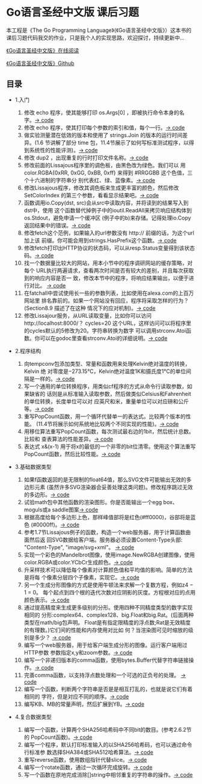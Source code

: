 # Go语言圣经中文版 课后习题

本工程是《The Go Programming Language》(《Go语言圣经中文版》）这本书的课后习题代码我交的作业，只是我个人的实现思路，欢迎探讨，持续更新中...

[《Go语言圣经中文版》在线阅读](https://docs.hacknode.org/gopl-zh/)

[《Go语言圣经中文版》Github](https://github.com/golang-china/gopl-zh)

## 目录

- 1.入门
   1. 修改 echo 程序，使其能够打印 os.Args[0] ，即被执行命令本身的名字。[-> code](https://github.com/caistrong/gopl-homework/blob/master/src/chapter1/work1_1/work1_1.go)
   2. 修改 echo 程序，使其打印每个参数的索引和值，每个一行。[-> code](https://github.com/caistrong/gopl-homework/blob/master/src/chapter1/work1_2/work1_2.go)
   3. 做实验测量潜在低效的版本和使用了 strings.Join 的版本的运行时间差异。(1.6 节讲解了部分 time 包，11.4节展示了如何写标准测试程序，以得到系统性的性能评测)。[-> code](https://github.com/caistrong/gopl-homework/blob/master/src/chapter1/work1_3/work1_3.go)
   4. 修改 dup2 ，出现重复的行时打印文件名称。[-> code](https://github.com/caistrong/gopl-homework/blob/master/src/chapter1/work1_4/work1_4.go)
   5. 修改前面的Lissajous程序里的调色板，由黑色改为绿色。我们可以
用 color.RGBA{0xRR, 0xGG, 0xBB, 0xff} 来得到 #RRGGBB 这个色值，三个十六进制的字符串分 别代表红、绿、蓝像素。[-> code](https://github.com/caistrong/gopl-homework/blob/master/src/chapter1/work1_5/work1_5.go)
   6. 修改Lissajous程序，修改其调色板来生成更丰富的颜色，然后修改SetColorIndex
的第三个参数，看看显示结果吧。[-> code](https://github.com/caistrong/gopl-homework/blob/master/src/chapter1/work1_6/work1_6.go)
   7. 函数调用io.Copy(dst, src)会从src中读取内容，并将读到的结果写入到dst中，使用 这个函数替代掉例子中的ioutil.ReadAll来拷贝响应结构体到os.Stdout，避免申请一个缓冲区 (例子中的b)来存储。记得处理io.Copy返回结果中的错误。[-> code](https://github.com/caistrong/gopl-homework/blob/master/src/chapter1/work1_7/work1_7.go)
   8. 修改fetch这个范例，如果输入的url参数没有 http:// 前缀的话，为这个url加上该 前缀。你可能会用到strings.HasPrefix这个函数。[-> code](https://github.com/caistrong/gopl-homework/blob/master/src/chapter1/work1_8/work1_8.go)
   9. 修改fetch打印出HTTP协议的状态码，可以从resp.Status变量得到该状态码。[-> code](https://github.com/caistrong/gopl-homework/blob/master/src/chapter1/work1_9/work1_9.go)
   10. 找一个数据量比较大的网站，用本小节中的程序调研网站的缓存策略，对每个 URL执行两遍请求，查看两次时间是否有较大的差别，并且每次获取到的响应内容是否一 致，修改本节中的程序，将响应结果输出，以便于进行对比。
[-> code](https://github.com/caistrong/gopl-homework/blob/master/src/chapter1/work1_10/work1_10.go)
   11. 在fatchall中尝试使用长一些的参数列表，比如使用在alexa.com的上百万网站里 排名靠前的。如果一个网站没有回应，程序将采取怎样的行为？(Section8.9 描述了在这种 情况下的应对机制)。[-> code](https://github.com/caistrong/gopl-homework/blob/master/src/chapter1/work1_11/work1_11.go)
   12. 修改Lissajour服务，从URL读取变量，比如你可以访问 http://localhost:8000/？ cycles=20 这个URL，这样访问可以将程序里的cycles默认的5修改为20。字符串转换为数字 可以调用strconv.Atoi函数。你可以在godoc里查看strconv.Atoi的详细说明。[-> code](https://github.com/caistrong/gopl-homework/blob/master/src/chapter1/work1_12/work1_12.go)
   
- 2.程序结构
   1. 向tempconv包添加类型、常量和函数用来处理Kelvin绝对温度的转换，Kelvin 绝 对零度是−273.15°C，Kelvin绝对温度1K和摄氏度1°C的单位间隔是一样的。[-> code](https://github.com/caistrong/gopl-homework/blob/master/src/chapter2/work2_1/work2_1.go)
   2. 写一个通用的单位转换程序，用类似cf程序的方式从命令行读取参数，如果缺省的 话则是从标准输入读取参数，然后做类似Celsius和Fahrenheit的单位转换，长度单位可以对 应英尺和米，重量单位可以对应磅和公斤等。[-> code](https://github.com/caistrong/gopl-homework/blob/master/src/chapter2/work2_2/work2_2.go)
   3. 重写PopCount函数，用一个循环代替单一的表达式。比较两个版本的性能。
(11.4节将展示如何系统地比较两个不同实现的性能)。[-> code](https://github.com/caistrong/gopl-homework/blob/master/src/chapter2/work2_3/work2_3.go)
   4. 用移位算法重写PopCount函数，每次测试最右边的1bit，然后统计总数。比较和
查表算法的性能差异。[-> code](https://github.com/caistrong/gopl-homework/blob/master/src/chapter2/work2_4/work2_4.go)
   5. 表达式 x&(x-1) 用于将x的最低的一个非零的bit位清零。使用这个算法重写
PopCount函数，然后比较性能。[-> code](https://github.com/caistrong/gopl-homework/blob/master/src/chapter2/work2_5/work2_5.go)
- 3.基础数据类型
   1. 如果f函数返回的是无限制的float64值，那么SVG文件可能输出无效的多边形元素 (虽然许多SVG渲染器会妥善处理这类问题)。修改程序跳过无效的多边形。[-> code](https://github.com/caistrong/gopl-homework/blob/master/src/chapter3/work3_1/work3_1.go)
   2. 试验math包中其他函数的渲染图形。你是否能输出一个egg box、moguls或a saddle图案[-> code](https://github.com/caistrong/gopl-homework/blob/master/src/chapter3/work3_2/work3_2.go)
   3. 根据高度给每个多边形上色，那样峰值部将是红色(#ff0000)，谷部将是蓝色 (#0000ff)。[-> code](https://github.com/caistrong/gopl-homework/blob/master/src/chapter3/work3_3/work3_3.go)
   4. 参考1.7节Lissajous例子的函数，构造一个web服务器，用于计算函数曲面然后返 回SVG数据给客户端。服务器必须设置Content-Type头部: "Content-Type", "image/svg+xml"。
[-> code](https://github.com/caistrong/gopl-homework/blob/master/src/chapter3/work3_4/work3_4.go)
   5. 实现一个彩色的Mandelbrot图像，使用image.NewRGBA创建图像，使用 color.RGBA或color.YCbCr生成颜色。[-> code](https://github.com/caistrong/gopl-homework/blob/master/src/chapter3/work3_5/work3_5.go)
   6. 升采样技术可以降低每个像素对计算颜色值和平均值的影响。简单的方法是将每 个像素分层四个子像素，实现它。[-> code](https://github.com/caistrong/gopl-homework/blob/master/src/chapter3/work3_6/work3_6.go)
   7. 另一个生成分形图像的方式是使用牛顿法来求解一个复数方程，例如z4 − 1 = 0。 每个起点到四个根的迭代次数对应阴影的灰度。方程根对应的点用颜色表示。[-> code](https://github.com/caistrong/gopl-homework/blob/master/src/chapter3/work3_7/work3_7.go)
   8. 通过提高精度来生成更多级别的分形。使用四种不同精度类型的数字实现相同的 分形:complex64、complex128、big.Float和big.Rat。(后面两种类型在math/big包声明。 Float是有指定限精度的浮点数;Rat是无效精度的有理数。)它们间的性能和内存使用对比如 何？当渲染图可见时缩放的级别是多少？
[-> code](https://github.com/caistrong/gopl-homework/blob/master/src/chapter3/work3_8/work3_8.go)
   9. 编写一个web服务器，用于给客户端生成分形的图像。运行客户端用过HTTP参数 参数指定x,y和zoom参数。[-> code](https://github.com/caistrong/gopl-homework/blob/master/src/chapter3/work3_9/work3_9.go)
   10. 编写一个非递归版本的comma函数，使用bytes.Buffer代替字符串链接操作。[-> code](https://github.com/caistrong/gopl-homework/blob/master/src/chapter3/work3_10/work3_10.go)
   11. 完善comma函数，以支持浮点数处理和一个可选的正负号的处理。
[-> code](https://github.com/caistrong/gopl-homework/blob/master/src/chapter3/work3_11/work3_11.go)
   12. 编写一个函数，判断两个字符串是否是是相互打乱的，也就是说它们有着相同的 字符，但是对应不同的顺序。[-> code](https://github.com/caistrong/gopl-homework/blob/master/src/chapter3/work3_12/work3_12.go)
   13. 编写KB、MB的常量声明，然后扩展到YB。[-> code](https://github.com/caistrong/gopl-homework/blob/master/src/chapter3/work3_13/work3_13.go)
- 4.复合数据类型
   1. 编写一个函数，计算两个SHA256哈希码中不同bit的数目。(参考2.6.2节的
PopCount函数)。[-> code](https://github.com/caistrong/gopl-homework/blob/master/src/chapter4/work4_1/work4_1.go)
   2. 编写一个程序，默认打印标准输入的以SHA256哈希码，也可以通过命令行标准参
数选择SHA384或SHA512哈希算法。[-> code](https://github.com/caistrong/gopl-homework/blob/master/src/chapter4/work4_2/work4_2.go)
   3. 重写reverse函数，使用数组指针代替slice。[-> code](https://github.com/caistrong/gopl-homework/blob/master/src/chapter4/work4_3/work4_3.go)
   4. 编写一个rotate函数，通过一次循环完成旋转。[-> code](https://github.com/caistrong/gopl-homework/blob/master/src/chapter4/work4_4/work4_4.go)
   4. 写一个函数在原地完成消除[]string中相邻重复的字符串的操作。[-> code](https://github.com/caistrong/gopl-homework/blob/master/src/chapter4/work4_5/work4_5.go)